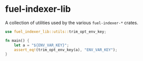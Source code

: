 # fuel-indexer-lib

A collection of utilities used by the various `fuel-indexer-*` crates.

```rust
use fuel_indexer_lib::utils::trim_opt_env_key;

fn main() {
    let a = "${ENV_VAR_KEY}";
    assert_eq!(trim_opt_env_key(a), "ENV_VAR_KEY");
}
```
